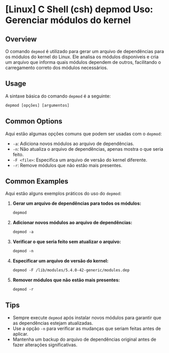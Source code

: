 # [Linux] C Shell (csh) depmod Uso: Gerenciar módulos do kernel

## Overview
O comando `depmod` é utilizado para gerar um arquivo de dependências para os módulos do kernel do Linux. Ele analisa os módulos disponíveis e cria um arquivo que informa quais módulos dependem de outros, facilitando o carregamento correto dos módulos necessários.

## Usage
A sintaxe básica do comando `depmod` é a seguinte:

```csh
depmod [opções] [argumentos]
```

## Common Options
Aqui estão algumas opções comuns que podem ser usadas com o `depmod`:

- `-a`: Adiciona novos módulos ao arquivo de dependências.
- `-n`: Não atualiza o arquivo de dependências, apenas mostra o que seria feito.
- `-F <file>`: Especifica um arquivo de versão do kernel diferente.
- `-r`: Remove módulos que não estão mais presentes.

## Common Examples
Aqui estão alguns exemplos práticos do uso do `depmod`:

1. **Gerar um arquivo de dependências para todos os módulos:**
   ```csh
   depmod
   ```

2. **Adicionar novos módulos ao arquivo de dependências:**
   ```csh
   depmod -a
   ```

3. **Verificar o que seria feito sem atualizar o arquivo:**
   ```csh
   depmod -n
   ```

4. **Especificar um arquivo de versão do kernel:**
   ```csh
   depmod -F /lib/modules/5.4.0-42-generic/modules.dep
   ```

5. **Remover módulos que não estão mais presentes:**
   ```csh
   depmod -r
   ```

## Tips
- Sempre execute `depmod` após instalar novos módulos para garantir que as dependências estejam atualizadas.
- Use a opção `-n` para verificar as mudanças que seriam feitas antes de aplicar.
- Mantenha um backup do arquivo de dependências original antes de fazer alterações significativas.